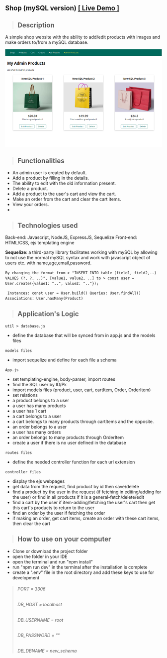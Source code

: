 ## ****Shop (mySQL version)** [[ Live Demo ]](https://phase-3-1ty9.onrender.com/)**

>## **Description**

A simple shop website with the ability to add/edit products with images and make orders to/from a mySQL database.

![desktop screenshot](screenshot.png)

>## **Functionalities**
- An admin user is created by default.
- Add a product by filling in the details.
- The ability to edit with the old information present.
- Delete a product.
- Add a product to the user's cart and view the cart.
- Make an order from the cart and clear the cart items.
- View your orders.
- 
>## **Technologies used**
Back-end: Javascript, NodeJS, ExpressJS, Sequelize
Front-end: HTML/CSS, ejs templating engine

**Sequelize**: a third-party library facilitates working with mySQL by allowing to not use the normal mySQL syntax and work with javascript object of users etc. with name,age,email,password.

`By changing the format
from > "INSERT INTO table (field1, field2,..) VALUES (?, ?, ..)", [value1, value2, ..]
to > const user = User.create({value1: "..", value2: ".."});`

` Instances: const user = User.build()
 Queries: User.findAll()
  Associations: User.hasMany(Product)`

>## **Application's Logic**

`util > database.js`
- define the database that will be synced from in app.js and the models files

`models files`
- import sequelize and define for each file a schema

  

`App.js`
- set templating-engine, body-parser, import routes
- find the SQL user by ID/Pk
- import models files (product, user, cart, cartItem, Order, OrderItem)
- set relations
- a product belongs to a user
- a user has many products
- a user has 1 cart
- a cart belongs to a user
- a cart belongs to many products through cartItems and the opposite.
- an order belongs to a user
- a user has many orders
- an order belongs to many products through OrderItem
- create a user if there is no user defined in the database

`routes files`
- define the needed controller function for each url extension

`controller files`
- display the ejs webpages
- get data from the request, find product by id then save/delete
- find a product by the user in the request (if fetching in editing/adding for the user) or find in all products if it is a general-fetch/delete/edit
- find a cart by the user if item-adding/fetching the user's cart then get this cart's products to return to the user
- find an order by the user if fetching the order
- if making an order, get cart items, create an order with these cart items, then clear the cart


>## **How to use on your computer**
- Clone or download the project folder
- open the folder in your IDE
- open the terminal and run "npm install"
- run "npm run dev" in the terminal after the installation is complete
- create a ".env" file in the root directory and add these keys to use for development
>###### PORT = 3306
>###### DB_HOST = localhost
>###### DB_USERNAME = root
>###### DB_PASSWORD = ""
>###### DB_DBNAME = new_schema
